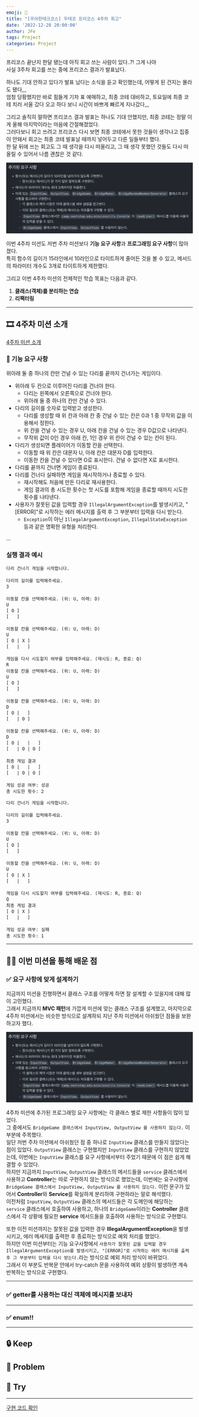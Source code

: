```yaml
---
emoji: 🌉
title: "[우아한테크코스] 우테코 프리코스 4주차 회고"
date: '2022-12-28 20:00:00'
author: JFe
tags: Project
categories: Project
---
```


프리코스 끝난지 한달 됐는데 아직 회고 쓰는 사람이 있다..?! 그게 나야  
사실 3주차 회고를 쓰는 중에 프리코스 결과가 발표났다.  

하나도 기대 안하고 있다가 발표 났다는 소식을 듣고 확인했는데, 어떻게 된 건지는 몰라도 됐다,,,  
엄청 당황했지만 바로 힘들게 기차 표 예매하고, 최종 코테 대비하고, 토요일에 최종 코테 치러 서울 갔다 오고 하다 보니 시간이 바쁘게 빠르게 지나갔다,,,  

그리고 솔직히 말하면 프리코스 결과 발표는 하나도 기대 안했지만, 최종 코테는 정말 이게 올해 마지막이라는 마음에 간절해졌었다.  
그러다보니 회고 쓰려고 프리코스 다시 보면 최종 코테에서 못한 것들이 생각나고 집중이 안돼서 회고는 최종 코테 발표날 때까지 넣어두고 다른 일들부터 했다.  
한 달 뒤에 쓰는 회고도 그 때 생각을 다시 떠올리고, 그 때 생각 못했던 것들도 다시 떠올릴 수 있어서 나름 괜찮은 것 같다.  

![programming-requirement.png](programming-requirement.png)

이번 4주차 미션도 저번 주차 미션보다 **기능 요구 사항**과 **프로그래밍 요구 사항**이 많아졌다.  
특히 함수의 길이가 15라인에서 10라인으로 타이트하게 줄어든 것을 볼 수 있고, 메서드의 파라미터 개수도 3개로 타이트하게 제한했다.  

그리고 이번 4주차 미션의 전체적인 학습 목표는 다음과 같다.  

1. **클래스(객체)를 분리하는 연습**  
2. **리팩터링**  

---

## 🎞 4주차 미션 소개

[4주차 미션 소개](https://github.com/woowacourse-precourse/java-bridge)  


### 🚀 기능 요구 사항

위아래 둘 중 하나의 칸만 건널 수 있는 다리를 끝까지 건너가는 게임이다.
- 위아래 두 칸으로 이루어진 다리를 건너야 한다.
  - 다리는 왼쪽에서 오른쪽으로 건너야 한다.
  - 위아래 둘 중 하나의 칸만 건널 수 있다.
- 다리의 길이를 숫자로 입력받고 생성한다.
  - 다리를 생성할 때 위 칸과 아래 칸 중 건널 수 있는 칸은 0과 1 중 무작위 값을 이용해서 정한다.
  - 위 칸을 건널 수 있는 경우 U, 아래 칸을 건널 수 있는 경우 D값으로 나타낸다.
  - 무작위 값이 0인 경우 아래 칸, 1인 경우 위 칸이 건널 수 있는 칸이 된다.
- 다리가 생성되면 플레이어가 이동할 칸을 선택한다.
  - 이동할 때 위 칸은 대문자 U, 아래 칸은 대문자 D를 입력한다.
  - 이동한 칸을 건널 수 있다면 O로 표시한다. 건널 수 없다면 X로 표시한다.
- 다리를 끝까지 건너면 게임이 종료된다.
- 다리를 건너다 실패하면 게임을 재시작하거나 종료할 수 있다.
  - 재시작해도 처음에 만든 다리로 재사용한다.
  - 게임 결과의 총 시도한 횟수는 첫 시도를 포함해 게임을 종료할 때까지 시도한 횟수를 나타낸다.
- 사용자가 잘못된 값을 입력할 경우 `IllegalArgumentException`를 발생시키고, "[ERROR]"로 시작하는 에러 메시지를 출력 후 그 부분부터 입력을 다시 받는다.
  - `Exception`이 아닌 `IllegalArgumentException`, `IllegalStateException` 등과 같은 명확한 유형을 처리한다.

...

### 실행 결과 예시

```
다리 건너기 게임을 시작합니다.

다리의 길이를 입력해주세요.
3

이동할 칸을 선택해주세요. (위: U, 아래: D)
U
[ O ]
[   ]

이동할 칸을 선택해주세요. (위: U, 아래: D)
U
[ O | X ]
[   |   ]

게임을 다시 시도할지 여부를 입력해주세요. (재시도: R, 종료: Q)
R
이동할 칸을 선택해주세요. (위: U, 아래: D)
U
[ O ]
[   ]

이동할 칸을 선택해주세요. (위: U, 아래: D)
D
[ O |   ]
[   | O ]

이동할 칸을 선택해주세요. (위: U, 아래: D)
D
[ O |   |   ]
[   | O | O ]

최종 게임 결과
[ O |   |   ]
[   | O | O ]

게임 성공 여부: 성공
총 시도한 횟수: 2
```

```
다리 건너기 게임을 시작합니다.

다리의 길이를 입력해주세요.
3

이동할 칸을 선택해주세요. (위: U, 아래: D)
U
[ O ]
[   ]

이동할 칸을 선택해주세요. (위: U, 아래: D)
U
[ O | X ]
[   |   ]

게임을 다시 시도할지 여부를 입력해주세요. (재시도: R, 종료: Q)
Q
최종 게임 결과
[ O | X ]
[   |   ]

게임 성공 여부: 실패
총 시도한 횟수: 1
```

---

## 👨‍💻 이번 미션을 통해 배운 점

### ✅ 요구 사항에 맞게 설계하기

지금까지 미션을 진행하면서 클래스 구조를 어떻게 하면 잘 설계할 수 있을지에 대해 많이 고민했다.  
그래서 지금까지 **MVC 패턴**에 가깝게 미션에 맞는 클래스 구조를 설계했고, 마지막으로 4주차 미션에서는 비슷한 방식으로 설계하되 지난 주차 미션에서 아쉬웠던 점들을 보완하고자 했다.  

![programming-requirement.png](programming-requirement.png)

4주차 미션에 추가된 프로그래밍 요구 사항에는 각 클래스 별로 제한 사항들이 많이 있었다.  
그 중에서도 `BridgeGame 클래스에서 InputView, OutputView 를 사용하지 않는다.` 이 부분에 주목했다.  
일단 저번 주차 미션에서 아쉬웠던 점 중 하나로 `InputView` 클래스를 만들지 않았다는 점이 있었다. `OutputView` 클래스는 구현했지만 `InputView` 클래스를 구현하지 않았었는데, 이번에는 `InputView` 클래스를 요구 사항에서부터 주었기 때문에 이 점은 쉽게 해결할 수 있었다.  
하지만 지금까지 `InputView`, `OutputView` 클래스의 메서드들을 `service` 클래스에서 사용하고 **Controller**는 따로 구현하지 않는 방식으로 했었는데, 이번에는 요구사항에 `BridgeGame 클래스에서 InputView, OutputView 를 사용하지 않는다.` 이런 문구가 있어서 **Controller**와 **Service**를 확실하게 분리하여 구현하라는 말로 해석했다.  
이전처럼 `InputView`, `OutputView` 클래스의 메서드들은 각 도메인에 해당하는 `service` 클래스에서 호출하여 사용하고, 하나의 `BridgeGame`이라는 **Controller** 클래스에서 각 상황에 필요한 **service** 메서드들을 호출하여 사용하는 방식으로 구현했다.  

또한 이전 미션까지는 잘못된 값을 입력한 경우 **IllegalArgumentException**을 발생시키고, 에러 메세지를 출력한 후 종료하는 방식으로 예외 처리를 했었다.  
하지만 이번 미션부터는 기능 요구사항에서 `사용자가 잘못된 값을 입력할 경우 IllegalArgumentException를 발생시키고, "[ERROR]"로 시작하는 에러 메시지를 출력 후 그 부분부터 입력을 다시 받는다.`라는 방식으로 예외 처리 방식이 바뀌었다.  
그래서 이 부분도 반복문 안에서 try-catch 문을 사용하여 예외 상황이 발생하면 계속 반복하는 방식으로 구현했다.  

---

### ✅ getter를 사용하는 대신 객체에 메시지를 보내자



---

### ✅ enum!!



---


## 🔒 Keep



## 🚧 Problem



## 🎯 Try



---

[구현 코드 확인](https://github.com/Go-Jaecheol/java-bridge/tree/Go-Jaecheol)  


```toc
```